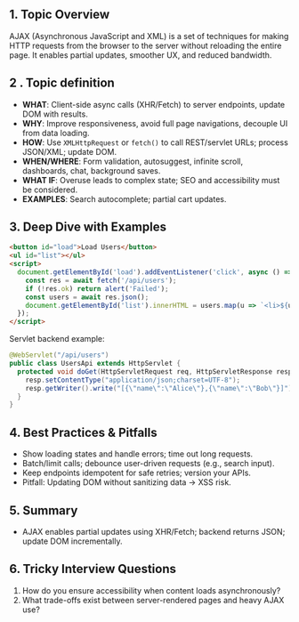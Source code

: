 ## 1. Topic Overview

AJAX (Asynchronous JavaScript and XML) is a set of techniques for making HTTP requests from the browser to the server without reloading the entire page. It enables partial updates, smoother UX, and reduced bandwidth.

## 2 . Topic definition

- **WHAT**: Client-side async calls (XHR/Fetch) to server endpoints, update DOM with results.
- **WHY**: Improve responsiveness, avoid full page navigations, decouple UI from data loading.
- **HOW**: Use `XMLHttpRequest` or `fetch()` to call REST/servlet URLs; process JSON/XML; update DOM.
- **WHEN/WHERE**: Form validation, autosuggest, infinite scroll, dashboards, chat, background saves.
- **WHAT IF**: Overuse leads to complex state; SEO and accessibility must be considered.
- **EXAMPLES**: Search autocomplete; partial cart updates.

## 3. Deep Dive with Examples

```html
<button id="load">Load Users</button>
<ul id="list"></ul>
<script>
  document.getElementById('load').addEventListener('click', async () => {
    const res = await fetch('/api/users');
    if (!res.ok) return alert('Failed');
    const users = await res.json();
    document.getElementById('list').innerHTML = users.map(u => `<li>${u.name}</li>`).join('');
  });
</script>
```

Servlet backend example:
```java
@WebServlet("/api/users")
public class UsersApi extends HttpServlet {
  protected void doGet(HttpServletRequest req, HttpServletResponse resp) throws IOException {
    resp.setContentType("application/json;charset=UTF-8");
    resp.getWriter().write("[{\"name\":\"Alice\"},{\"name\":\"Bob\"}]");
  }
}
```

## 4. Best Practices & Pitfalls

- Show loading states and handle errors; time out long requests.
- Batch/limit calls; debounce user-driven requests (e.g., search input).
- Keep endpoints idempotent for safe retries; version your APIs.
- Pitfall: Updating DOM without sanitizing data → XSS risk.

## 5. Summary

- AJAX enables partial updates using XHR/Fetch; backend returns JSON; update DOM incrementally.

## 6. Tricky Interview Questions

1) How do you ensure accessibility when content loads asynchronously?
2) What trade-offs exist between server-rendered pages and heavy AJAX use?
